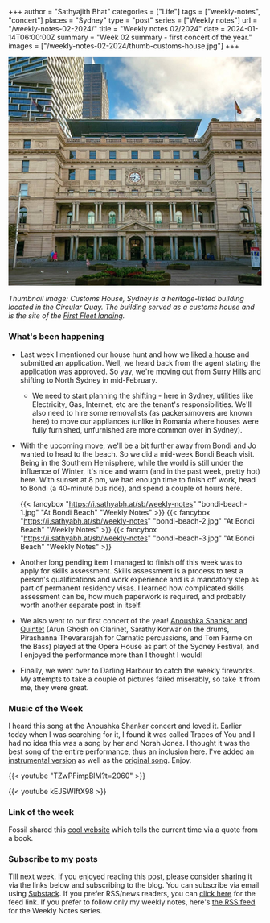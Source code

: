 +++
author = "Sathyajith Bhat"
categories = ["Life"]
tags = ["weekly-notes", "concert"]
places = "Sydney"
type = "post"
series = ["Weekly notes"]
url = "/weekly-notes-02-2024/"
title = "Weekly notes 02/2024"
date = 2024-01-14T06:00:00Z
summary = "Week 02 summary - first concert of the year."
images = ["/weekly-notes-02-2024/thumb-customs-house.jpg"]
+++

![](thumb-customs-house.jpg)

_Thumbnail image: Customs House, Sydney is a heritage-listed building located in the Circular Quay. The building served as a customs house and is the site of the [First Fleet landing](https://digital-classroom.nma.gov.au/defining-moments/first-fleet-arrives-sydney-cove)._

### What's been happening

* Last week I mentioned our house hunt and how we [liked a house](/weekly-notes-01-2024/) and submitted an application. Well, we heard back from the agent stating the application was approved. So yay, we're moving out from Surry Hills and shifting to North Sydney in mid-February. 
    * We need to start planning the shifting - here in Sydney, utilities like Electricity, Gas, Internet, etc are the tenant's responsibilities. We'll also need to hire some removalists (as packers/movers are known here) to move our appliances (unlike in Romania where houses were fully furnished, unfurnished are more common over in Sydney).
* With the upcoming move, we'll be a bit further away from Bondi and Jo wanted to head to the beach. So we did a mid-week Bondi Beach visit. Being in the Southern Hemisphere, while the world is still under the influence of Winter, it's nice and warm (and in the past week, pretty hot) here. With sunset at 8 pm, we had enough time to finish off work, head to Bondi (a 40-minute bus ride), and spend a couple of hours here.

  {{< fancybox "https://i.sathyabh.at/sb/weekly-notes" "bondi-beach-1.jpg" "At Bondi Beach" "Weekly Notes" >}}
  {{< fancybox "https://i.sathyabh.at/sb/weekly-notes" "bondi-beach-2.jpg" "At Bondi Beach" "Weekly Notes" >}}
  {{< fancybox "https://i.sathyabh.at/sb/weekly-notes" "bondi-beach-3.jpg" "At Bondi Beach" "Weekly Notes" >}}

* Another long pending item I managed to finish off this week was to apply for skills assessment. Skills assessment is a process to test a person's qualifications and work experience and is a mandatory step as part of permanent residency visas. I learned how complicated skills assessment can be, how much paperwork is required, and probably worth another separate post in itself.

* We also went to our first concert of the year! [Anoushka Shankar and Quintet](https://content.sydneyfestivalcdn.org.au/2024/site/Daybills/SF24_Anoushka_Shankar_Program.pdf) (Arun Ghosh on Clarinet, Sarathy Korwar on the drums, Pirashanna Thevararajah for Carnatic percussions, and Tom Farme on the Bass) played at the Opera House as part of the Sydney Festival, and I enjoyed the performance more than I thought I would!

* Finally, we went over to Darling Harbour to catch the weekly fireworks. My attempts to take a couple of pictures failed miserably, so take it from me, they were great.

### Music of the Week

I heard this song at the Anoushka Shankar concert and loved it. Earlier today when I was searching for it, I found it was called Traces of You and I had no idea this was a song by her and Norah Jones. I thought it was the best song of the entire performance, thus an inclusion here. I've added an [instrumental version](https://youtu.be/TZwPFimpBlM?t=2099) as well as the [original song](https://youtu.be/TZwPFimpBlM). Enjoy. 

{{< youtube "TZwPFimpBlM?t=2060" >}}

{{< youtube kEJSWIftX98 >}}

### Link of the week

Fossil shared this [cool website](https://literature-clock.jenevoldsen.com) which tells the current time via a quote from a book.

### Subscribe to my posts

Till next week. If you enjoyed reading this post, please consider sharing it via the links below and subscribing to the blog. You can subscribe via email using [Substack](https://sathyabhat.substack.com/). If you prefer RSS/news readers, you can [click here](https://sathyabh.at/index.xml) for the feed link. If you prefer to follow only my weekly notes, here's [the RSS feed](https://sathyabh.at/series/weekly-notes/index.xml) for the Weekly Notes series. 